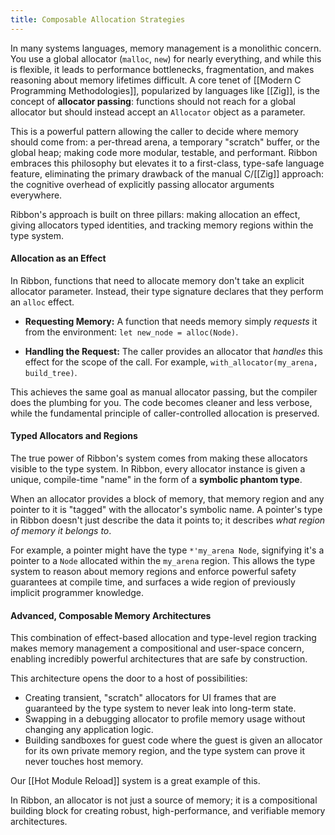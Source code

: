 ```yaml
---
title: Composable Allocation Strategies
---
```


In many systems languages, memory management is a monolithic concern. You use a
global allocator (`malloc`, `new`) for nearly everything, and while this is
flexible, it leads to performance bottlenecks, fragmentation, and makes
reasoning about memory lifetimes difficult. A core tenet of
[[Modern C Programming Methodologies]], popularized by languages like [[Zig]],
is the concept of **allocator passing**: functions should not reach for a global
allocator but should instead accept an `Allocator` object as a parameter.

This is a powerful pattern allowing the caller to decide where memory should
come from: a per-thread arena, a temporary "scratch" buffer, or the global
heap; making code more modular, testable, and performant. Ribbon embraces this
philosophy but elevates it to a first-class, type-safe language feature,
eliminating the primary drawback of the manual C/[[Zig]] approach: the cognitive
overhead of explicitly passing allocator arguments everywhere.

Ribbon's approach is built on three pillars: making allocation an effect, giving
allocators typed identities, and tracking memory regions within the type system.

#### Allocation as an Effect

In Ribbon, functions that need to allocate memory don't take an explicit
allocator parameter. Instead, their type signature declares that they perform an
`alloc` effect.

- **Requesting Memory:** A function that needs memory simply *requests* it from
  the environment: `let new_node = alloc(Node)`.
  
- **Handling the Request:** The caller provides an allocator that *handles* this
  effect for the scope of the call. For example,
  `with_allocator(my_arena, build_tree)`.

This achieves the same goal as manual allocator passing, but the compiler does
the plumbing for you. The code becomes cleaner and less verbose, while the
fundamental principle of caller-controlled allocation is preserved.

#### Typed Allocators and Regions

The true power of Ribbon's system comes from making these allocators visible to
the type system. In Ribbon, every allocator instance is given a unique,
compile-time "name" in the form of a **symbolic phantom type**.

When an allocator provides a block of memory, that memory region and any pointer
to it is "tagged" with the allocator's symbolic name. A pointer's type in Ribbon
doesn't just describe the data it points to; it describes *what region of memory
it belongs to*.

For example, a pointer might have the type `*'my_arena Node`, signifying it's a
pointer to a `Node` allocated within the `my_arena` region. This allows the type
system to reason about memory regions and enforce powerful safety guarantees at
compile time, and surfaces a wide region of previously implicit programmer
knowledge.

#### Advanced, Composable Memory Architectures

This combination of effect-based allocation and type-level region tracking makes
memory management a compositional and user-space concern, enabling incredibly
powerful architectures that are safe by construction. 

This architecture opens the door to a host of possibilities:

- Creating transient, "scratch" allocators for UI frames that are guaranteed by
  the type system to never leak into long-term state.
- Swapping in a debugging allocator to profile memory usage without changing any
  application logic.
- Building sandboxes for guest code where the guest is given an allocator for
  its own private memory region, and the type system can prove it never touches
  host memory.

Our [[Hot Module Reload]] system is a great example of this.

In Ribbon, an allocator is not just a source of memory; it is a compositional
building block for creating robust, high-performance, and verifiable memory
architectures.